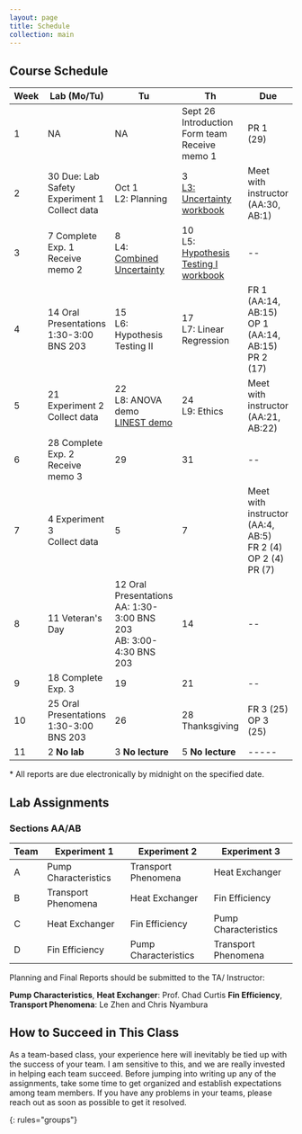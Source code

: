 ```yaml
---
layout: page
title: Schedule
collection: main
---
```


## Course Schedule

| Week | Lab (Mo/Tu)            | Tu           | Th            | Due           |
| ---- | ------------- | ------------- | ------------- | ------------- |
| 1    | NA            | NA    | Sept 26 <br> Introduction <br> Form team <br> Receive memo 1 | PR 1 (29) |
| 2    | 30 Due: Lab Safety <br> Experiment 1 <br> Collect data | Oct 1 <br> L2: Planning | 3 <br> [L3: Uncertainty](https://github.com/uw-cheme436/uw-cheme436.github.io/raw/master/lectures/L3_Uncertainty.ppt) <br> [workbook](https://github.com/uw-cheme436/uw-cheme436.github.io/raw/master/lectures/uncertainty_exercise.xlsx) | Meet with instructor (AA:30, AB:1) |
| 3    | 7 Complete Exp. 1 <br> Receive memo 2 | 8 <br> L4: [Combined Uncertainty](https://github.com/uw-cheme436/uw-cheme436.github.io/raw/master/lectures/L4_Combined_Uncertainty.pptx) | 10 <br> L5: [Hypothesis Testing I](https://github.com/uw-cheme436/uw-cheme436.github.io/raw/master/lectures/L5_Hypothesis_Testing.pptx) <br> [workbook](https://github.com/uw-cheme436/uw-cheme436.github.io/raw/master/lectures/hypothesis_testing.xlsx) | -- |
| 4    | 14 Oral Presentations <br> 1:30-3:00 BNS 203 | 15 <br> L6: Hypothesis Testing II | 17 <br> L7: Linear Regression | FR 1 (AA:14, AB:15) <br> OP 1 (AA:14, AB:15) <br> PR 2 (17) |
| 5    | 21 Experiment 2 <br> Collect data      | 22 <br> L8: ANOVA demo <br> [LINEST demo](https://github.com/uw-cheme436/uw-cheme436.github.io/raw/master/lectures/linest_demo.xlsx) | 24 <br> L9: Ethics | Meet with instructor (AA:21, AB:22) |
| 6    | 28 Complete Exp. 2 <br> Receive memo 3 | 29       | 31       | -- |
| 7    | 4 Experiment 3 <br> Collect data | 5      | 7       | Meet with instructor (AA:4, AB:5) <br> FR 2 (4) <br> OP 2 (4) <br> PR (7) |
| 8    | 11 Veteran's Day       | 12 Oral Presentations <br> AA: 1:30-3:00 BNS 203 <br> AB: 3:00-4:30 BNS 203     | 14       | -- |
| 9    | 18 Complete Exp. 3 | 19       | 21       | -- |
| 10   | 25 Oral Presentations <br> 1:30-3:00 BNS 203 | 26       | 28 Thanksgiving | FR 3 (25) <br> OP 3 (25) |
| 11   | 2 **No lab**      | 3 **No lecture**       | 5 **No lecture**       | ----- |

\* All reports are due electronically by midnight on the specified date.

## Lab Assignments

### Sections AA/AB

| Team | Experiment 1           | Experiment 2           | Experiment 3           |
| ---- | ---------------------- | ---------------------- | ---------------------- |
| A    | Pump Characteristics   | Transport Phenomena    | Heat Exchanger         |
| B    | Transport Phenomena    | Heat Exchanger         | Fin Efficiency         |
| C    | Heat Exchanger         | Fin Efficiency         | Pump Characteristics   |
| D    | Fin Efficiency         | Pump Characteristics   | Transport Phenomena    |

Planning and Final Reports should be submitted to the TA/ Instructor:

**Pump Characteristics**, **Heat Exchanger**: Prof. Chad Curtis
**Fin Efficiency**, **Transport Phenomena**: Le Zhen and Chris Nyambura

## How to Succeed in This Class

As a team-based class, your experience here will inevitably be tied up with the success of your team. I am sensitive to this, and we are really invested in helping each team succeed. Before jumping into writing up any of the assignments, take some time to get organized and establish expectations among team members. If you have any problems in your teams, please reach out as soon as possible to get it resolved.

{: rules="groups"}

